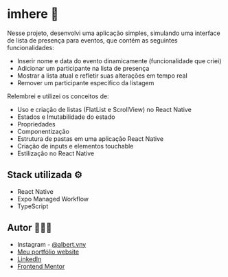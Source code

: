 # imhere 🎫

Nesse projeto, desenvolvi uma aplicação simples, simulando uma interface de lista de presença para eventos, que contém as seguintes funcionalidades:

- Inserir nome e data do evento dinamicamente (funcionalidade que criei)
- Adicionar um participante na lista de presença
- Mostrar a lista atual e refletir suas alterações em tempo real
- Remover um participante específico da listagem

Relembrei e utilizei os conceitos de:

- Uso e criação de listas (FlatList e ScrollView) no React Native
- Estados e Imutabilidade do estado
- Propriedades
- Componentização
- Estrutura de pastas em uma aplicação React Native
- Criação de inputs e elementos touchable
- Estilização no React Native

## Stack utilizada ⚙

- React Native
- Expo Managed Workflow
- TypeScript

## Autor 🙎🏻‍♂️

- Instagram - [@albert.vny](https://www.instagram.com/albert.vny/?hl=pt-br)
- [Meu portfólio website](https://portfolio-allbertuu.vercel.app/)
- [LinkedIn](https://www.linkedin.com/in/albertov-albuquerque/)
- [Frontend Mentor](https://www.frontendmentor.io/profile/allbertuu)
